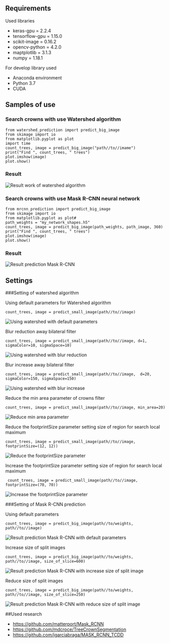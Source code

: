 ## Requirements
Used libraries
* keras-gpu = 2.2.4 
* tensorflow-gpu = 1.15.0
* scikit-image = 0.16.2
* opencv-python = 4.2.0
* maptplotlib = 3.1.3
* numpy = 1.18.1

For develop library used 
* Anaconda environment
* Python 3.7
* CUDA 


## Samples of use

### Search crowns with use Watershed algorithm

    from watershed_prediction import predict_big_image
    from skimage import io
    from matplotlib.pyplot as plot
    import time
    count_trees, image = predict_big_image("path//to//imame")
    print("Find ", count_trees, " trees")
    plot.imshow(image)
    plot.show()
    
### Result

![Result work of watershed algorithm](/gallery/watershed_crowns_delination_result.png)
    
### Search crowns with use Mask R-CNN neural network

    from mrcnn_prediction import predict_big_image
    from skimage import io
    from matplotlib.pyplot as plot#
    path_weights = "my_network_shapes.h5"
    count_trees, image = predict_big_image(path_weights, path_image, 360)
    print("Find ", count_trees, " trees")
    plot.imshow(image)
    plot.show()
    
### Result

![Result prediction Mask R-CNN](/gallery/using_mask_rcnn_with_default_parameters.png)

## Settings

###Setting of watershed algorithm

Using default parameters for Watershed algorithm

    count_trees, image = predict_small_image(path//to//image)
    
![Using watershed with default parameters](/gallery/using_watershed_with_default_params.png)

Blur reduction away bilateral filter

    count_trees, image = predict_small_image(path//to//image, d=1, sigmaColor=10, sigmaSpace=10)
    
![Using watershed with blur reduction](/gallery/using_watershed_with_blur_reduction.png)
    
Blur increase away bilateral filter

    count_trees, image = predict_small_image(path//to//image,  d=20, sigmaColor=150, sigmaSpace=150)
    
![Using watershed with blur increase](/gallery/using_watershed_with_blur_increase.png)
    
Reduce the min area parameter of crowns filter

    count_trees, image = predict_small_image(path//to//image, min_area=20)
    
![Reduce min area parameter](/gallery/using_watershed_with_reduce_min_area.png)


Reduce the footprintSize parameter setting size of region for search local maximum

    count_trees, image = predict_small_image(path//to//image, footprintSize=(12, 12))

![Reduce the footprintSize parameter](/gallery/using_watershed_wih_reduce_footprint_size.png)

Increase the footprintSize parameter setting size of region for search local maximum

     count_trees, image = predict_small_image(path//to//image, footprintSize=(70, 70))
     
![Increase the footprintSize parameter](/gallery/using_watershed_with_increase_footprint_size.png)


###Setting of Mask R-CNN prediction

Using default parameters

    count_trees, image = predict_big_image(path//to/weights, path//to//image)

![Result prediction Mask R-CNN with default parameters](/gallery/using_mask_rcnn_with_default_parameters.png)

Increase size of split images

    count_trees, image = predict_big_image(path//to/weights, path//to//image, size_of_slice=600)
    
![Result prediction Mask R-CNN with increase size of split image](/gallery/using_mask_rccn_with_reduce_size_of_split_image.png)

Reduce size of split images

    count_trees, image = predict_big_image(path//to/weights, path//to//image, size_of_slice=250)
    
![Result prediction Mask R-CNN with reduce size of split image](/gallery/using_mask_rccn_with_increase_size_of_split_image.png)

##Used research

* <https://github.com/matterport/Mask_RCNN>
* <https://github.com/mdcroce/TreeCrownSegmentation>
* <https://github.com/jgarciabraga/MASK_RCNN_TCDD>